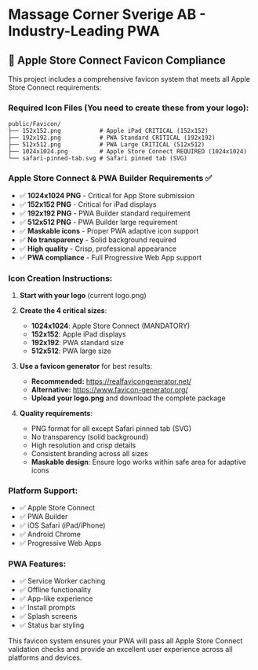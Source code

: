 # Massage Corner Sverige AB - Industry-Leading PWA

## 🍎 Apple Store Connect Favicon Compliance

This project includes a comprehensive favicon system that meets all Apple Store Connect requirements:

### Required Icon Files (You need to create these from your logo):

```
public/Favicon/
├── 152x152.png           # Apple iPad CRITICAL (152x152)
├── 192x192.png           # PWA Standard CRITICAL (192x192)
├── 512x512.png           # PWA Large CRITICAL (512x512)
├── 1024x1024.png         # Apple Store Connect REQUIRED (1024x1024)
└── safari-pinned-tab.svg # Safari pinned tab (SVG)
```

### Apple Store Connect & PWA Builder Requirements ✅

- ✅ **1024x1024 PNG** - Critical for App Store submission
- ✅ **152x152 PNG** - Critical for iPad displays
- ✅ **192x192 PNG** - PWA Builder standard requirement
- ✅ **512x512 PNG** - PWA Builder large requirement
- ✅ **Maskable icons** - Proper PWA adaptive icon support
- ✅ **No transparency** - Solid background required
- ✅ **High quality** - Crisp, professional appearance
- ✅ **PWA compliance** - Full Progressive Web App support

### Icon Creation Instructions:

1. **Start with your logo** (current logo.png)
2. **Create the 4 critical sizes**:
   - **1024x1024**: Apple Store Connect (MANDATORY)
   - **152x152**: Apple iPad displays
   - **192x192**: PWA standard size
   - **512x512**: PWA large size

3. **Use a favicon generator** for best results:
   - **Recommended:** https://realfavicongenerator.net/
   - **Alternative:** https://www.favicon-generator.org/
   - **Upload your logo.png** and download the complete package

4. **Quality requirements**:
   - PNG format for all except Safari pinned tab (SVG)
   - No transparency (solid background)
   - High resolution and crisp details
   - Consistent branding across all sizes
   - **Maskable design**: Ensure logo works within safe area for adaptive icons

### Platform Support:
- ✅ Apple Store Connect
- ✅ PWA Builder
- ✅ iOS Safari (iPad/iPhone)
- ✅ Android Chrome
- ✅ Progressive Web Apps

### PWA Features:
- ✅ Service Worker caching
- ✅ Offline functionality
- ✅ App-like experience
- ✅ Install prompts
- ✅ Splash screens
- ✅ Status bar styling

This favicon system ensures your PWA will pass all Apple Store Connect validation checks and provide an excellent user experience across all platforms and devices.
